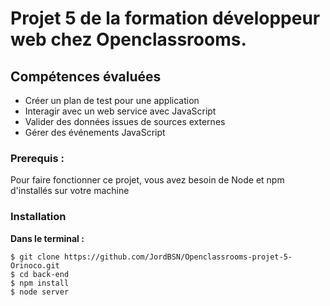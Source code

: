 # Projet 5 de la formation développeur web chez Openclassrooms.

## Compétences évaluées
- Créer un plan de test pour une application
- Interagir avec un web service avec JavaScript
- Valider des données issues de sources externes
- Gérer des événements JavaScript

### Prerequis :
Pour faire fonctionner ce projet, vous avez besoin de Node et npm d'installés sur votre machine

### Installation

**Dans le terminal :**
```
$ git clone https://github.com/JordBSN/Openclassrooms-projet-5-Orinoco.git 
$ cd back-end
$ npm install
$ node server
```


